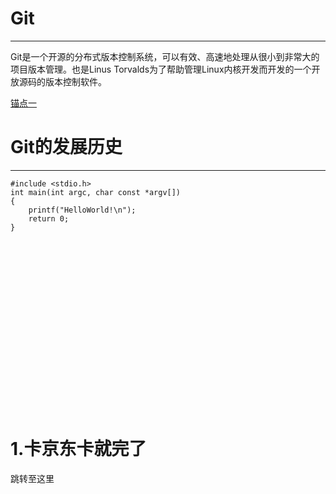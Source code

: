 # Git

---

Git是一个开源的分布式版本控制系统，可以有效、高速地处理从很小到非常大的项目版本管理。也是Linus Torvalds为了帮助管理Linux内核开发而开发的一个开放源码的版本控制软件。

[锚点一](#table1)


# Git的发展历史

---

```
#include <stdio.h>
int main(int argc, char const *argv[])
{
	printf("HelloWorld!\n");
	return 0;
}
```

<br />

<br />

<br />



<br />

<br />

<br />

<br />

<br />

<br />

<br />



<br />

<br />



<br />



<br />



<br />





<br />

# 1.卡京东卡就完了

<a id="table1">跳转至这里</a>

